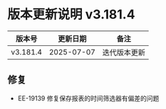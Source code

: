 # 版本更新说明 v3.181.4

| 版本号<br/>   | 更新日期<br/>   | 备注<br/>         |
| ------------- | --------------- | ----------------- |
| v3.181.4<br/> | 2025-07-07<br/> | 迭代版本更新<br/> |

## 修复

- EE-19139 修复保存报表的时间筛选器有偏差的问题

